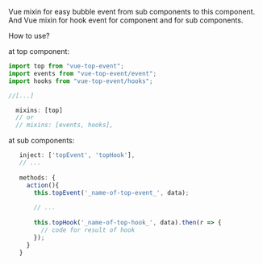 Vue mixin for easy bubble event from sub components to this component.
And Vue mixin for hook event for component and for sub components.

How to use?

at top component:
```javascript
import top from "vue-top-event";
import events from "vue-top-event/event";
import hooks from "vue-top-event/hooks";

//[...]

  mixins: [top]
  // or
  // mixins: [events, hooks],
```

at sub components:
```javascript
   inject: ['topEvent', 'topHook'],
   // ...
   
   methods: {
     action(){
       this.topEvent('_name-of-top-event_', data);
       
       // ...
       
       this.topHook('_name-of-top-hook_', data).then(r => {
         // code for result of hook
       });
     }
   }
   
```
  


